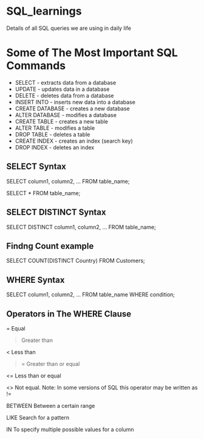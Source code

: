 # SQL_learnings
Details of all SQL queries we are using in daily life 

<h1>Some of The Most Important SQL Commands</h1>

<ul><li>SELECT - extracts data from a database</li>
<li>UPDATE - updates data in a database</li>
<li>DELETE - deletes data from a database</li>
<li>INSERT INTO - inserts new data into a database</li>
<li>CREATE DATABASE - creates a new database</li>
<li>ALTER DATABASE - modifies a database</li>
<li>CREATE TABLE - creates a new table</li>
<li>ALTER TABLE - modifies a table</li>
<li>DROP TABLE - deletes a table</li>
<li>CREATE INDEX - creates an index (search key)</li>
<li>DROP INDEX - deletes an index</li>
</ul>

<h2>SELECT Syntax</h2>
SELECT column1, column2, ...
FROM table_name;

SELECT * FROM table_name;

<h2>SELECT DISTINCT Syntax</h2>

SELECT DISTINCT column1, column2, ...
FROM table_name;

<h2>Findng Count example</h2>

SELECT COUNT(DISTINCT Country) FROM Customers;

<h2>WHERE Syntax</h2>

SELECT column1, column2, ...
FROM table_name
WHERE condition;

<h2>Operators in The WHERE Clause</h2>

= 	Equal	

 >	 Greater than	

<	 Less than
	
>=  	Greater than or equal	

<=	 Less than or equal	

<>	 Not equal. Note: In some versions of SQL this operator may be written as !=	

BETWEEN	 Between a certain range	

LIKE	 Search for a pattern	

IN	  To specify multiple possible values for a column	
